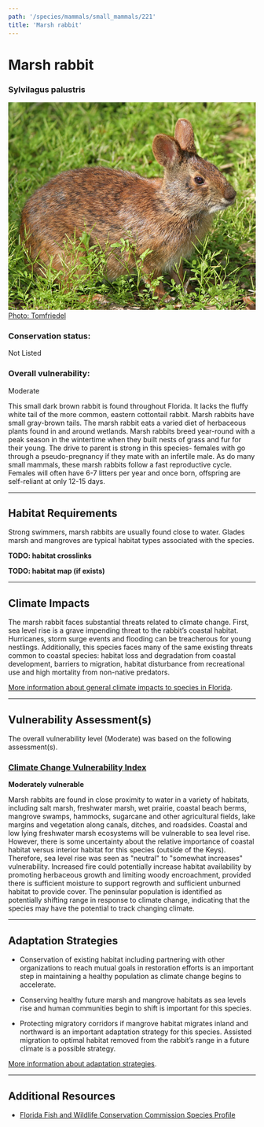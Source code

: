 ```yaml
---
path: '/species/mammals/small_mammals/221'
title: 'Marsh rabbit'
---
```


# Marsh rabbit

### Sylvilagus palustris

<div id="TopSection">

<div class="header-photo"><img src="221.jpg" alt="Photo for Marsh rabbit"/>
<figcaption><a href="https://commons.wikimedia.org/w/index.php?curid=6640258" target="_blank" rel="noopener noreferrer">Photo: Tomfriedel</a></figcaption></div>

<div>

### Conservation status:

Not Listed

### Overall vulnerability:

Moderate

</div>
</div>

This small dark brown rabbit is found throughout Florida.  It lacks the fluffy white tail of the more common, eastern cottontail rabbit.  Marsh rabbits have small gray-brown tails.  The marsh rabbit eats a varied diet of herbaceous plants found in and around wetlands.  Marsh rabbits breed year-round with a peak season in the wintertime when they built nests of grass and fur for their young.  The drive to parent is strong in this species- females with go through a pseudo-pregnancy if they mate with an infertile male.  As do many small mammals, these marsh rabbits follow a fast reproductive cycle.  Females will often have 6-7 litters per year and once born, offspring are self-reliant at only 12-15 days.

<hr />

## Habitat Requirements



Strong swimmers, marsh rabbits are usually found close to water.  Glades marsh and mangroves are typical habitat types associated with the species.

**TODO: habitat crosslinks**

**TODO: habitat map (if exists)**

<hr />

## Climate Impacts

The marsh rabbit faces substantial threats related to climate change.  First, sea level rise is a grave impending threat to the rabbit’s coastal habitat.  Hurricanes, storm surge events and flooding can be treacherous for young nestlings.  Additionally, this species faces many of the same existing threats common to coastal species: habitat loss and degradation from coastal development, barriers to migration, habitat disturbance from recreational use and high mortality from non-native predators.

[More information about general climate impacts to species in Florida](/impacts/species).



<hr />

## Vulnerability Assessment(s)

The overall vulnerability level (Moderate) was based on the following assessment(s).
#### 
<div class="vulnerability-header">
<h3><a href="/impacts/vulnerability/ccvi">Climate Change Vulnerability Index</a></h3>
<b class="moderate">Moderately vulnerable</b>
</div> 

Marsh rabbits are found in close proximity to water in a variety of habitats, including salt marsh, freshwater marsh, wet prairie, coastal beach berms, mangrove swamps, hammocks, sugarcane and other agricultural fields, lake margins and vegetation along canals, ditches, and roadsides. Coastal and low lying freshwater marsh ecosystems will be vulnerable to sea level rise. However, there is some uncertainty about the relative importance of coastal habitat versus interior habitat for this species (outside of the Keys).  Therefore, sea level rise was seen as  "neutral" to "somewhat increases" vulnerability. Increased fire could potentially increase habitat availability by promoting herbaceous growth and limiting woody encroachment, provided there is sufficient moisture to support regrowth and sufficient unburned habitat to provide cover.  The peninsular population is identified as potentially shifting range in response to climate change, indicating that the species may have the potential to track changing climate.


<hr />

## Adaptation Strategies

- Conservation of existing habitat including partnering with other organizations to reach mutual goals in restoration efforts is an important step in maintaining a healthy population as climate change begins to accelerate.

- Conserving healthy future marsh and mangrove habitats as sea levels rise and human communities begin to shift is important for this species.

- Protecting migratory corridors if mangrove habitat migrates inland and northward is an important adaptation strategy for this species.  Assisted migration to optimal habitat removed from the rabbit’s range in a future climate is a possible strategy.

[More information about adaptation strategies](/strategies).

<hr />


## Additional Resources

- [Florida Fish and Wildlife Conservation Commission Species Profile](https://myfwc.com/wildlifehabitats/profiles/mammals/land/marsh-rabbit/)
